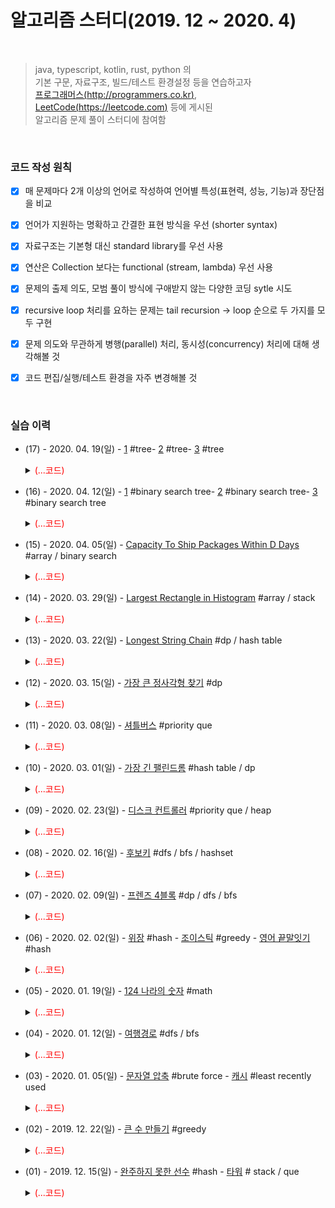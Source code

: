 # 알고리즘 스터디(2019. 12 ~ 2020. 4)

<br/>

> java, typescript, kotlin, rust, python 의  
> 기본 구문, 자료구조, 빌드/테스트 환경설정 등을 연습하고자  
> [프로그래머스(http://programmers.co.kr)](http://programmers.co.kr), [LeetCode(https://leetcode.com)](https://leetcode.com/problemset/all/) 등에 게시된   
> 알고리즘 문제 풀이 스터디에 참여함

<br/>

### 코드 작성 원칙 

- [x] 매 문제마다 2개 이상의 언어로 작성하여 언어별 특성(표현력, 성능, 기능)과 장단점을 비교

- [x] 언어가 지원하는 명확하고 간결한 표현 방식을 우선 (shorter syntax)

- [x] 자료구조는 기본형 대신 standard library를 우선 사용 

- [x] 연산은 Collection 보다는 functional (stream, lambda) 우선 사용

- [x] 문제의 출제 의도, 모범 풀이 방식에 구애받지 않는 다양한 코딩 sytle 시도

- [x] recursive loop 처리를 요하는 문제는 tail recursion -> loop 순으로 두 가지를 모두 구현

- [x] 문제 의도와 무관하게 병행(parallel) 처리, 동시성(concurrency) 처리에 대해 생각해볼 것

- [x] 코드 편집/실행/테스트 환경을 자주 변경해볼 것

<br/>

### 실습 이력

* (17) - 2020. 04. 19(일) - [1](./_17_/note1.md) #tree- [2](./_17_/note2.md) #tree- [3](./_17_/note3.md) #tree

    <details><summary><font color="red">(...코드)</font></summary><br/>
    java / python / rust / kotlin / javascript
    <br/><br/></details>

* (16) - 2020. 04. 12(일) - [1](./_16_/note1.md) #binary search tree- [2](./_16_/note2.md) #binary search tree- [3](./_16_/note3.md) #binary search tree

    <details><summary><font color="red">(...코드)</font></summary><br/>
    java / python / rust / kotlin / javascript
    <br/><br/></details>

* (15) - 2020. 04. 05(일) - [Capacity To Ship Packages Within D Days](./_15_/note.md) #array / binary search

    <details><summary><font color="red">(...코드)</font></summary><br/>
    java / python / rust / kotlin / javascript
    <br/><br/></details>

* (14) - 2020. 03. 29(일) - [Largest Rectangle in Histogram](./_14_/note.md) #array / stack

    <details><summary><font color="red">(...코드)</font></summary><br/>
    java / python / rust / kotlin / javascript
    <br/><br/></details>

* (13) - 2020. 03. 22(일) - [Longest String Chain](./_13_/note.md) #dp / hash table

    <details><summary><font color="red">(...코드)</font></summary><br/>
    java / python / rust / kotlin / javascript
    <br/><br/></details>

* (12) - 2020. 03. 15(일) - [가장 큰 정사각형 찾기](./_12_/note.md) #dp

    <details><summary><font color="red">(...코드)</font></summary><br/>
    java / python / rust / kotlin / javascript
    <br/><br/></details>

* (11) - 2020. 03. 08(일) - [셔틀버스](./_11_/note.md) #priority que

    <details><summary><font color="red">(...코드)</font></summary><br/>
    java / python / rust / kotlin / javascript
    <br/><br/></details>

* (10) - 2020. 03. 01(일) - [가장 긴 팰린드롬](./_10_/note.md) #hash table / dp

    <details><summary><font color="red">(...코드)</font></summary><br/>
    java / python / rust / kotlin / javascript
    <br/><br/></details>

* (09) - 2020. 02. 23(일) - [디스크 컨트롤러](./_09_/note.md) #priority que / heap

    <details><summary><font color="red">(...코드)</font></summary><br/>
    java / python / rust / kotlin / javascript
    <br/><br/></details>

* (08) - 2020. 02. 16(일) - [후보키](./_08_/note.md) #dfs / bfs / hashset

    <details><summary><font color="red">(...코드)</font></summary><br/>
    java / python / rust / kotlin / javascript
    <br/><br/></details>

* (07) - 2020. 02. 09(일) - [프렌즈 4블록](./_07_/note.md)  #dp / dfs / bfs

    <details><summary><font color="red">(...코드)</font></summary><br/>
    java / python / rust / kotlin / javascript
    <br/><br/></details>

* (06) - 2020. 02. 02(일) - [위장](./_06_/note1.md) #hash - [조이스틱](./_06_/note3.md) #greedy - [영어 끝말잇기](./_06_/note2.md) #hash

    <details><summary><font color="red">(...코드)</font></summary><br/>
    java / python / rust / kotlin / javascript
    <br/><br/></details>

* (05) - 2020. 01. 19(일) - [124 나라의 숫자](./_05_/note.md) #math

    <details><summary><font color="red">(...코드)</font></summary><br/>
    java / python / rust / kotlin / javascript
    <br/><br/></details>

* (04) - 2020. 01. 12(일) - [여행경로](./_04_/note.md)  #dfs / bfs

    <details><summary><font color="red">(...코드)</font></summary><br/>
    java / python / rust / kotlin / javascript
    <br/><br/></details>

* (03) - 2020. 01. 05(일) - [문자열 압축](./_03_/note1.md) #brute force - [캐시](./03_/note2.md) #least recently used

    <details><summary><font color="red">(...코드)</font></summary><br/>
    java / python / rust / kotlin / javascript
    <br/><br/></details>

* (02) - 2019. 12. 22(일) - [큰 수 만들기](./_02_/note.md) #greedy

    <details><summary><font color="red">(...코드)</font></summary><br/>
    java / python / rust / kotlin / javascript
    <br/><br/></details>

* (01) - 2019. 12. 15(일) - [완주하지 못한 선수](./_01_/note1.md) #hash - [타워](./_01_/note2.md) # stack / que

    <details><summary><font color="red">(...코드)</font></summary><br/>
    java / python / rust / kotlin / javascript
    <br/><br/></details>

